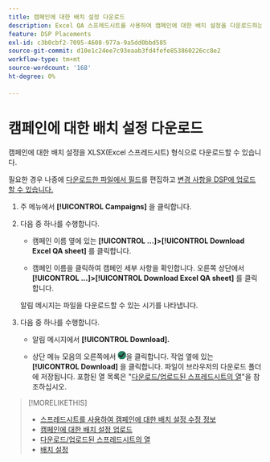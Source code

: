 ```yaml
---
title: 캠페인에 대한 배치 설정 다운로드
description: Excel QA 스프레드시트를 사용하여 캠페인에 대한 배치 설정을 다운로드하는 방법을 알아봅니다.
feature: DSP Placements
exl-id: c3b0cbf2-7095-4608-977a-9a5dd0bbd585
source-git-commit: d10e1c24ee7c93eaab3fd4fefe853860226cc8e2
workflow-type: tm+mt
source-wordcount: '168'
ht-degree: 0%

---
```


# 캠페인에 대한 배치 설정 다운로드

캠페인에 대한 배치 설정을 XLSX(Excel 스프레드시트) 형식으로 다운로드할 수 있습니다.

필요한 경우 나중에 [다운로드한 파일에서 필드](qa-sheet-columns.md)를 편집하고 [변경 사항을 DSP에 업로드할 수 있습니다.](qa-sheet-upload.md)

1. 주 메뉴에서 **[!UICONTROL Campaigns]** 을 클릭합니다.

1. 다음 중 하나를 수행합니다.

   * 캠페인 이름 옆에 있는 **[!UICONTROL ...]>[!UICONTROL Download Excel QA sheet]** 를 클릭합니다.

   * 캠페인 이름을 클릭하여 캠페인 세부 사항을 확인합니다. 오른쪽 상단에서 **[!UICONTROL ...]>[!UICONTROL Download Excel QA sheet]** 를 클릭합니다.

   알림 메시지는 파일을 다운로드할 수 있는 시기를 나타냅니다.

1. 다음 중 하나를 수행합니다.

   * 알림 메시지에서 **[!UICONTROL Download].**

   * 상단 메뉴 모음의 오른쪽에서 ![작업](/help/dsp/assets/downloads.png)을 클릭합니다. 작업 옆에 있는 **[!UICONTROL Download]** 을 클릭합니다.
   파일이 브라우저의 다운로드 폴더에 저장됩니다. 포함된 열 목록은 &quot;[다운로드/업로드된 스프레드시트의 열](qa-sheet-columns.md)&quot;을 참조하십시오.

>[!MORELIKETHIS]
>
>* [스프레드시트를 사용하여 캠페인에 대한 배치 설정 수정 정보](qa-about.md)
>* [캠페인에 대한 배치 설정 업로드](qa-sheet-upload.md)
>* [다운로드/업로드된 스프레드시트의 열](qa-sheet-columns.md)
>* [배치 설정](/help/dsp/campaign-management/placements/placement-settings.md)

